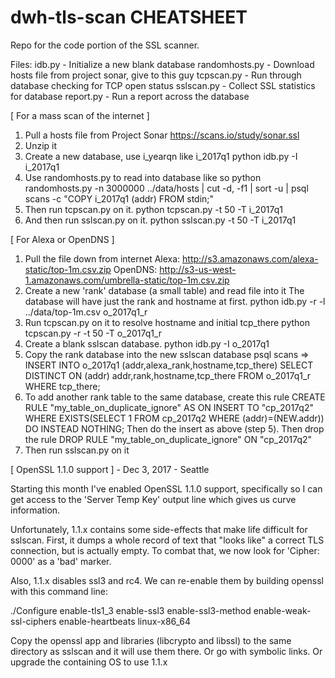 # dwh-tls-scan CHEATSHEET

Repo for the code portion of the SSL scanner.

Files:
idb.py 		- Initialize a new blank database
randomhosts.py	- Download hosts file from project sonar, give to this guy
tcpscan.py	- Run through database checking for TCP open status
sslscan.py	- Collect SSL statistics for database
report.py  - Run a report across the database

[ For a mass scan of the internet ]
1. Pull a hosts file from Project Sonar
   https://scans.io/study/sonar.ssl
2. Unzip it
3. Create a new database, use i_yearqn like i_2017q1
   python idb.py -I i_2017q1
4. Use randomhosts.py to read into database like so
   python randomhosts.py -n 3000000 ../data/hosts |
     cut -d, -f1 | sort -u |
     psql scans -c "COPY i_2017q1 (addr) FROM stdin;"
5. Then run tcpscan.py on it.
     python tcpscan.py -t 50 -T i_2017q1
6. And then run sslscan.py on it.
     python sslscan.py -t 50 -T i_2017q1

[ For Alexa or OpenDNS ]
1. Pull the file down from internet
   Alexa: http://s3.amazonaws.com/alexa-static/top-1m.csv.zip
   OpenDNS: http://s3-us-west-1.amazonaws.com/umbrella-static/top-1m.csv.zip
2. Create a new 'rank' database (a small table) and read file into it
   The database will have just the rank and hostname at first.
   python idb.py -r -l ../data/top-1m.csv o_2017q1_r
3. Run tcpscan.py on it to resolve hostname and initial tcp_there
   python tcpscan.py -r -t 50 -T o_2017q1_r
4. Create a blank sslscan database.
   python idb.py -I o_2017q1
5. Copy the rank database into the new sslscan database
   psql scans
   => INSERT INTO o_2017q1 (addr,alexa_rank,hostname,tcp_there) 
	    SELECT DISTINCT ON (addr) addr,rank,hostname,tcp_there
		FROM o_2017q1_r WHERE tcp_there;
6. To add another rank table to the same database, create this rule
     CREATE RULE "my_table_on_duplicate_ignore" AS ON INSERT TO "cp_2017q2"
       WHERE EXISTS(SELECT 1 FROM cp_2017q2 WHERE (addr)=(NEW.addr))
         DO INSTEAD NOTHING;
   Then do the insert as above (step 5). Then drop the rule
     DROP RULE "my_table_on_duplicate_ignore" ON "cp_2017q2"
7. Then run sslscan.py on it

[ OpenSSL 1.1.0 support ] - Dec 3, 2017 - Seattle

Starting this month I've enabled OpenSSL 1.1.0 support,
specifically so I can get access to the 'Server Temp Key' output
line which gives us curve information.

Unfortunately, 1.1.x contains some side-effects that make life 
difficult for sslscan. First, it dumps a whole record of text
that "looks like" a correct TLS connection, but is actually empty.
To combat that, we now look for 'Cipher: 0000' as a 'bad' marker.

Also, 1.1.x disables ssl3 and rc4. We can re-enable them by building
openssl with this command line:

./Configure enable-tls1_3 enable-ssl3 enable-ssl3-method enable-weak-ssl-ciphers enable-heartbeats linux-x86_64

Copy the openssl app and libraries (libcrypto and libssl) to the
same directory as sslscan and it will use them there. Or go with
symbolic links. Or upgrade the containing OS to use 1.1.x


